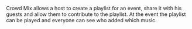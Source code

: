 Crowd Mix allows a host to create a playlist for an event, share it with his guests and allow them to contribute to the playlist.
At the event the playlist can be played and everyone can see who added which music.

